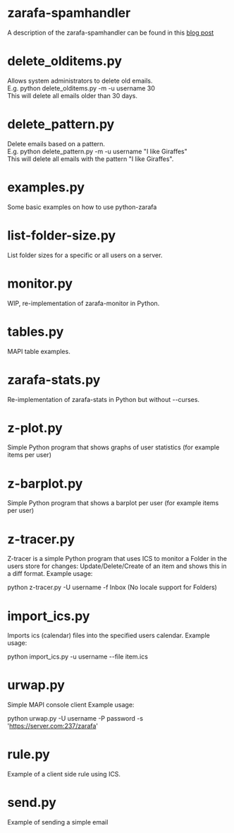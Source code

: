 zarafa-spamhandler
====
A description of the zarafa-spamhandler can be found in this [blog post](http://www.zarafa.com/blog/post/2014/08/cool-scripts-and-tools-automated-spam-processing-python-zarafa-and-zarafa-spamhand)

delete\_olditems.py
=====
Allows system administrators to delete old emails.  
E.g. python delete\_olditems.py -m -u username 30  
This will delete all emails older than 30 days.

delete\_pattern.py
=====
Delete emails based on a pattern.  
E.g. python delete\_pattern.py -m -u username "I like Giraffes"  
This will delete all emails with the pattern "I like Giraffes".

examples.py
=====
Some basic examples on how to use python-zarafa

list-folder-size.py
=====
List folder sizes for a specific or all users on a server.

monitor.py
=====
WIP, re-implementation of zarafa-monitor in Python.

tables.py
=====
MAPI table examples.

zarafa-stats.py
=====

Re-implementation of zarafa-stats in Python but without --curses.

z-plot.py
====

Simple Python program that shows graphs of user statistics (for example items per user)

z-barplot.py
====

Simple Python program that shows a barplot per user (for example items per user)

z-tracer.py
===========

Z-tracer is a simple Python program that uses ICS to monitor a Folder in the users store for changes: Update/Delete/Create of an item and shows this in a diff format.
Example usage:

python z-tracer.py -U username -f Inbox (No locale support for Folders)

import\_ics.py
=============

Imports ics (calendar) files into the specified users calendar.
Example usage:

python import\_ics.py -u username --file item.ics

urwap.py
========

Simple MAPI console client
Example usage:

python urwap.py -U username -P password -s 'https://server.com:237/zarafa'

rule.py
=======

Example of a client side rule using ICS.


send.py
=======

Example of sending a simple email

